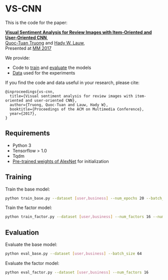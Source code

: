 # VS-CNN

This is the code for the paper:

**[Visual Sentiment Analysis for Review Images with Item-Oriented and User-Oriented CNN](https://www.researchgate.net/publication/320541140_Visual_Sentiment_Analysis_for_Review_Images_with_Item-Oriented_and_User-Oriented_CNN)**,
<br>
[Quoc-Tuan Truong](http://www.qttruong.info/) and [Hady W. Lauw](http://www.hadylauw.com/),
<br>
Presented at [MM 2017](http://www.acmmm.org/2017/)

We provide:

- Code to [train](#training) and [evaluate](#evaluation) the models
- [Data](https://goo.gl/cBF5rn) used for the experiments

If you find the code and data useful in your research, please cite:

```
@inproceedings{vs-cnn,
  title={Visual sentiment analysis for review images with item-oriented and user-oriented CNN},
  author={Truong, Quoc-Tuan and Lauw, Hady W},
  booktitle={Proceedings of the ACM on Multimedia Conference},
  year={2017},
}
```

## Requirements

- Python 3
- Tensorflow > 1.0
- Tqdm
- [Pre-trained weights of AlexNet](https://www.cs.toronto.edu/~guerzhoy/tf_alexnet/) for initialization

## Training

Train the base model:

```bash
python train_base.py --dataset [user,business] --num_epochs 20 --batch_size 64 --learning_rate 0.0001 --lambda_reg 0.0005
```

Train the factor model:

```bash
python train_factor.py --dataset [user,business] --num_factors 16 --num_epochs 20 --learning_rate 0.0001 --lambda_reg 0.0005
```


## Evaluation

Evaluate the base model:

```bash
python eval_base.py --dataset [user,business] --batch_size 64
```

Evaluate the factor model:

```bash
python eval_factor.py --dataset [user,business] --num_factors 16
```
